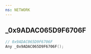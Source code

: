 ```yaml
---
ns: NETWORK
---
```

## _0x9ADAC065D9F6706F

```c
// 0x9ADAC065D9F6706F
Any _0x9ADAC065D9F6706F();
```

